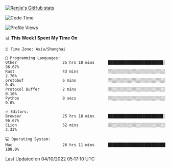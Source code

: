 [![Renjie's GitHub stats](https://github-readme-stats.vercel.app/api?username=liurenjie1024&show_icons=true&theme=chartreuse-dark)](https://github.com/anuraghazra/github-readme-stats)

<!--START_SECTION:waka-->
![Code Time](http://img.shields.io/badge/Code%20Time-222%20hrs%206%20mins-blue)

![Profile Views](http://img.shields.io/badge/Profile%20Views-5-blue)

📊 **This Week I Spent My Time On** 

```text
⌚︎ Time Zone: Asia/Shanghai

💬 Programming Languages: 
Other                    25 hrs 18 mins      ████████████████████████░   96.67% 
Rust                     43 mins             ░░░░░░░░░░░░░░░░░░░░░░░░░   2.76% 
protobuf                 6 mins              ░░░░░░░░░░░░░░░░░░░░░░░░░   0.4% 
Protocol Buffer          2 mins              ░░░░░░░░░░░░░░░░░░░░░░░░░   0.16% 
Python                   0 secs              ░░░░░░░░░░░░░░░░░░░░░░░░░   0.0%

🔥 Editors: 
Browser                  25 hrs 18 mins      ████████████████████████░   96.67% 
CLion                    52 mins             ░░░░░░░░░░░░░░░░░░░░░░░░░   3.33%

💻 Operating System: 
Mac                      26 hrs 11 mins      █████████████████████████   100.0%

```


 Last Updated on 04/10/2022 05:17:10 UTC
<!--END_SECTION:waka-->

